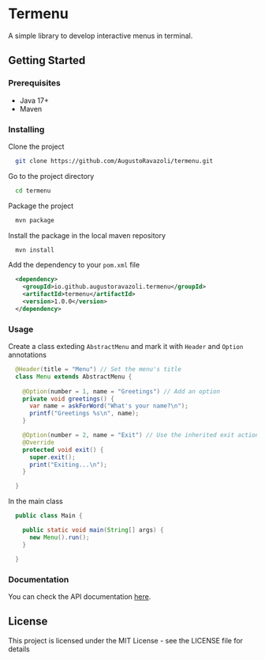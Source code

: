 # Termenu

A simple library to develop interactive menus in terminal.

## Getting Started

### Prerequisites

* Java 17+
* Maven

### Installing

Clone the project

```bash
  git clone https://github.com/AugustoRavazoli/termenu.git
```

Go to the project directory

```bash
  cd termenu
```

Package the project

```bash
  mvn package
```

Install the package in the local maven repository
```bash
  mvn install
```

Add the dependency to your `pom.xml` file
```xml
  <dependency>
    <groupId>io.github.augustoravazoli.termenu</groupId>
    <artifactId>termenu</artifactId>
    <version>1.0.0</version>
  </dependency>
```

### Usage

Create a class exteding `AbstractMenu` and mark it with `Header` and `Option` annotations
```java
  @Header(title = "Menu") // Set the menu's title
  class Menu extends AbstractMenu {
 
    @Option(number = 1, name = "Greetings") // Add an option
    private void greetings() {
      var name = askForWord("What's your name?\n");
      printf("Greetings %s\n", name);
    }

    @Option(number = 2, name = "Exit") // Use the inherited exit action to exit this menu
    @Override
    protected void exit() {
      super.exit();
      print("Exiting...\n");
    }

  }
```

In the main class
```java
  public class Main {

    public static void main(String[] args) {
      new Menu().run();
    }

  }
```

### Documentation

You can check the API documentation [here](https://augustoravazoli.github.io/termenu/apidocs).

## License

This project is licensed under the MIT License - see the LICENSE file for details
